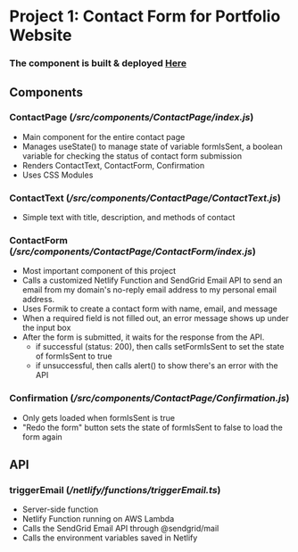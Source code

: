 # Project 1: Contact Form for Portfolio Website
### **The component is built & deployed [Here](https://main--beamish-platypus-cb8b71.netlify.app/)**

## Components
### ContactPage (*/src/components/ContactPage/index.js*)
- Main component for the entire contact page
- Manages useState() to manage state of variable formIsSent, a boolean variable for checking the status of contact form submission
- Renders ContactText, ContactForm, Confirmation
- Uses CSS Modules

### ContactText (*/src/components/ContactPage/ContactText.js*)
- Simple text with title, description, and methods of contact

### ContactForm (*/src/components/ContactPage/ContactForm/index.js*)
- Most important component of this project
- Calls a customized Netlify Function and SendGrid Email API to send an email from my domain's no-reply email address to my personal email address.
- Uses Formik to create a contact form with name, email, and message
- When a required field is not filled out, an error message shows up under the input box
- After the form is submitted, it waits for the response from the API.
  - if successful (status: 200), then calls setFormIsSent to set the state of formIsSent to true
  - if unsuccessful, then calls alert() to show there's an error with the API

### Confirmation (*/src/components/ContactPage/Confirmation.js*)
- Only gets loaded when formIsSent is true
- "Redo the form" button sets the state of formIsSent to false to load the form again

## API
### triggerEmail (*/netlify/functions/triggerEmail.ts*)
- Server-side function
- Netlify Function running on AWS Lambda
- Calls the SendGrid Email API through @sendgrid/mail
- Calls the environment variables saved in Netlify